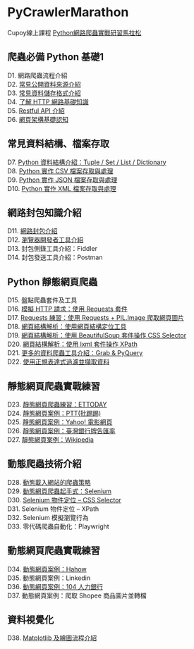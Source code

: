 # PyCrawlerMarathon
Cupoy線上課程 [Python網路爬蟲實戰研習馬拉松](https://www.cupoy.com/marathon/000001770588CD17000000026375706F795F72656C656173654355)
## 爬蟲必備 Python 基礎1
D1. 網路爬蟲流程介紹<br>
D2. [常見公開資料來源介紹](https://github.com/sung-yi-wang/PyCrawlerMarathon/tree/main/D002)<br>
D3. [常見資料儲存格式介紹](https://github.com/sung-yi-wang/PyCrawlerMarathon/tree/main/D003)<br>
D4. [了解 HTTP 網路基礎知識](https://github.com/sung-yi-wang/PyCrawlerMarathon/tree/main/D004)<br>
D5. [Restful API 介紹](https://github.com/sung-yi-wang/PyCrawlerMarathon/tree/main/D005)<br>
D6. [網頁架構基礎認知](https://github.com/sung-yi-wang/PyCrawlerMarathon/tree/main/D006)
## 常見資料結構、檔案存取
D7. [Python 資料結構介紹：Tuple / Set / List / Dictionary](https://github.com/sung-yi-wang/PyCrawlerMarathon/tree/main/D007)<br>
D8. [Python 實作 CSV 檔案存取與處理](https://github.com/sung-yi-wang/PyCrawlerMarathon/tree/main/D008)<br>
D9. [Python 實作 JSON 檔案存取與處理](https://github.com/sung-yi-wang/PyCrawlerMarathon/tree/main/D009)<br>
D10. [Python 實作 XML 檔案存取與處理](https://github.com/sung-yi-wang/PyCrawlerMarathon/tree/main/D010)
## 網路封包知識介紹
D11. [網路封包介紹](https://github.com/sung-yi-wang/PyCrawlerMarathon/tree/main/D011)<br>
D12. [瀏覽器開發者工具介紹](https://github.com/sung-yi-wang/PyCrawlerMarathon/tree/main/D012)<br>
D13. 封包側錄工具介紹：Fiddler<br>
D14. 封包發送工具介紹：Postman
## Python 靜態網頁爬蟲
D15. 盤點爬蟲套件及工具<br>
D16. [模擬 HTTP 請求：使用 Requests 套件](https://github.com/sung-yi-wang/PyCrawlerMarathon/tree/main/D016)<br>
D17. [Requests 練習：使用 Requests + PIL.Image 爬取網頁圖片](https://github.com/sung-yi-wang/PyCrawlerMarathon/tree/main/D017)<br>
D18. [網頁結構解析：使用網頁結構定位工具](https://github.com/sung-yi-wang/PyCrawlerMarathon/tree/main/D018)<br>
D19. [網頁結構解析：使用 BeautifulSoup 套件操作 CSS Selector](https://github.com/sung-yi-wang/PyCrawlerMarathon/tree/main/D019)<br>
D20. [網頁結構解析：使用 lxml 套件操作 XPath](https://github.com/sung-yi-wang/PyCrawlerMarathon/tree/main/D020)<br>
D21. [更多的資料爬蟲工具介紹：Grab & PyQuery](https://github.com/sung-yi-wang/PyCrawlerMarathon/tree/main/D021)<br>
D22. [使用正規表達式過濾並擷取資料](https://github.com/sung-yi-wang/PyCrawlerMarathon/tree/main/D022)
## 靜態網頁爬蟲實戰練習
D23. [靜態網頁爬蟲練習：ETTODAY](https://github.com/sung-yi-wang/PyCrawlerMarathon/tree/main/D023)<br>
D24. [靜態網頁案例：PTT(批踢踢)](https://github.com/sung-yi-wang/PyCrawlerMarathon/tree/main/D024)<br>
D25. [靜態網頁案例：Yahoo! 電影網頁](https://github.com/sung-yi-wang/PyCrawlerMarathon/tree/main/D025)<br>
D26. [靜態網頁案例：臺灣銀行牌告匯率](https://github.com/sung-yi-wang/PyCrawlerMarathon/tree/main/D026)<br>
D27. [靜態網頁案例：Wikipedia](https://github.com/sung-yi-wang/PyCrawlerMarathon/tree/main/D027)
## 動態爬蟲技術介紹
D28. [動態載入網站的爬蟲策略](https://github.com/sung-yi-wang/PyCrawlerMarathon/tree/main/D028)<br>
D29. [動態網頁爬蟲起手式：Selenium](https://github.com/sung-yi-wang/PyCrawlerMarathon/tree/main/D029)<br>
D30. [Selenium 物件定位 – CSS Selector](https://github.com/sung-yi-wang/PyCrawlerMarathon/tree/main/D030)<br>
D31. Selenium 物件定位 – XPath<br>
D32. Selenium 模擬瀏覽行為<br>
D33. 零代碼爬蟲自動化：Playwright
## 動態網頁爬蟲實戰練習
D34. [動態網頁案例：Hahow](https://github.com/sung-yi-wang/PyCrawlerMarathon/tree/main/D034)<br>
D35. 動態網頁案例：Linkedin<br>
D36. [動態網頁案例：104 人力銀行](https://github.com/sung-yi-wang/PyCrawlerMarathon/tree/main/D036)<br>
D37. 動態網頁案例：爬取 Shopee 商品圖片並轉檔
## 資料視覺化
D38. [Matplotlib 及繪圖流程介紹](https://github.com/sung-yi-wang/PyCrawlerMarathon/tree/main/D038)
